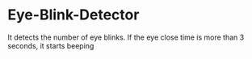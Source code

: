 # Eye-Blink-Detector
It detects the number of eye blinks.  If the eye close time is more than 3 seconds, it starts beeping
